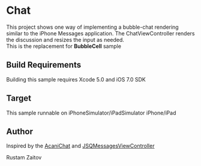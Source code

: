 Chat
==============

This project shows one way of implementing a bubble-chat rendering similar to the iPhone Messages application.
The ChatViewController renders the discussion and resizes the input as needed.  
This is the replacement for **BubbleCell** sample

Build Requirements
------------------

Building this sample requires Xcode 5.0 and iOS 7.0 SDK

Target
------
This sample runnable on iPhoneSimulator/iPadSimulator iPhone/iPad

Author
------ 
Inspired by the [AcaniChat](https://github.com/acani/AcaniChat) and [JSQMessagesViewController](https://github.com/jessesquires/JSQMessagesViewController)

Rustam Zaitov

